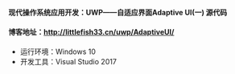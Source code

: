 #### 现代操作系统应用开发：UWP——自适应界面Adaptive UI(一) 源代码
#### 博客地址：http://littlefish33.cn/uwp/AdaptiveUI/
* 运行环境：Windows 10
* 开发工具：Visual Studio 2017
